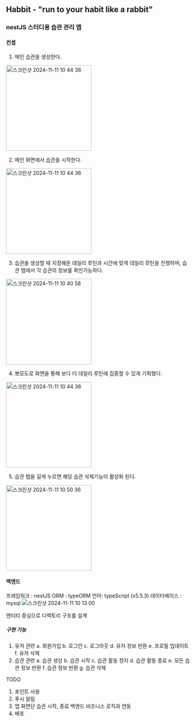 ## Habbit - "run to your habit like a rabbit"

### nestJS 스터디용 습관 관리 앱

#### 컨셉
1. 메인 습관을 생성한다.
<img width="234" alt="스크린샷 2024-11-11 10 44 36" src="https://github.com/user-attachments/assets/23a90a62-3742-4ae7-84d6-3167b90480b9">

2. 메인 화면에서 습관을 시작한다.
<img width="234" alt="스크린샷 2024-11-11 10 44 36" src="https://github.com/user-attachments/assets/2b4a5c35-9c03-421a-90c5-50b48e26af71">

3. 습관을 생성할 때 지정해둔 데일리 루틴과 시간에 맞게 데일리 루틴을 진행하며, 습관 탭에서 각 습관의 정보를 확인가능하다.
<img width="234" alt="스크린샷 2024-11-11 10 40 58" src="https://github.com/user-attachments/assets/3beedee2-7cbb-490c-9bf5-cc02db323210">

4. 뽀모도로 화면을 통해 보다 더 데일리 루틴에 집중할 수 있게 기획했다.
<img width="234" alt="스크린샷 2024-11-11 10 44 36" src="https://github.com/user-attachments/assets/77182425-58f6-418f-a1a5-408c8723cb28">

5. 습관 탭을 길게 누르면 해당 습관 삭제기능이 활성화 된다.
<img width="234" alt="스크린샷 2024-11-11 10 50 36" src="https://github.com/user-attachments/assets/05238cd1-f2ee-406b-a07c-60de91e1c454">

#### 백엔드
프레임워크 : nestJS
ORM : typeORM
언어: typeScript (v5.5.3)
데이터베이스 : mysql
![스크린샷 2024-11-11 10 13 00](https://github.com/user-attachments/assets/aefcbdd4-4626-4450-898b-9992af74381d)

엔티티 중심으로 디렉토리 구조를 설계
##### 구현 기능
1. 유저 관련
   a. 회원가입
   b. 로그인
   c. 로그아웃
   d. 유저 정보 반환
   e. 프로필 업데이트
   f. 유저 삭제
2. 습관 관련
   a. 습관 생성
   b. 습관 시작
   c. 습관 활동 정지
   d. 습관 활동 종료
   e. 모든 습관 정보 반환
   f. 습관 정보 반환
   g. 습관 삭제
   

TODO
1. 포인트 사용
2. 푸시 알림
3. 앱 화면단 습관 시작, 종료 백엔드 비즈니스 로직과 연동
4. 배포
